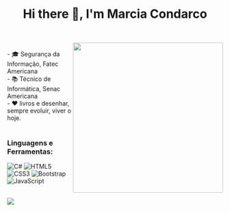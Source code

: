 <h1 align="center">Hi there 👋, I'm Marcia Condarco</h1> 

<br>

<p><img align="right" style="height:350px;" src="https://user-images.githubusercontent.com/74038190/221352975-94759904-aa4c-4032-a8ab-b546efb9c478.gif" alt="" /></p>

<br>
- 🎓 Segurança da Informação, Fatec Americana <br>
- 📚 Técnico de Informática, Senac Americana  <br>
- ❤  livros e desenhar, sempre evoluir, viver o hoje.<br>
<br>
<h3 align="left">Linguagens e Ferramentas:</h3>
<p align="left">
  <img src="https://img.shields.io/badge/c%23-%23239120.svg?style=for-the-badge&amp;logo=c-sharp&amp;logoColor=white" alt="C#"> 
  <img src="https://img.shields.io/badge/html5-%23E34F26.svg?style=for-the-badge&amp;logo=html5&amp;logoColor=white" alt="HTML5"> 
  <img src="https://img.shields.io/badge/css3-%231572B6.svg?style=for-the-badge&amp;logo=css3&amp;logoColor=white" alt="CSS3"> 
  <img src="https://img.shields.io/badge/bootstrap-%23563D7C.svg?style=for-the-badge&amp;logo=bootstrap&amp;logoColor=white" alt="Bootstrap"> 
  <img src="https://img.shields.io/badge/javascript-%23323330.svg?style=for-the-badge&amp;logo=javascript&amp;logoColor=%23F7DF1E" alt="JavaScript"> 
</p>
<br>
<img src="https://user-images.githubusercontent.com/73097560/115834477-dbab4500-a447-11eb-908a-139a6edaec5c.gif"> 
<br>
